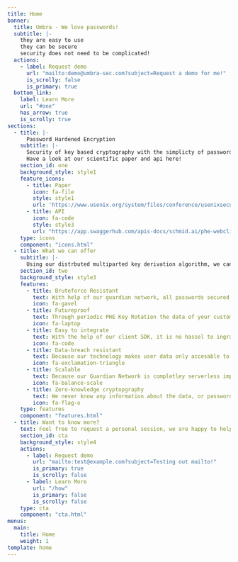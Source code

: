 ```yaml
---
title: Home
banner:
  title: Umbra - We love passwords!
  subtitle: |-
    they are easy to use    
    they can be secure   
    security does not need to be complicated!
  actions:
    - label: Request demo
      url: "mailto:demo@umbra-sec.com?subject=Request a demo for me!"
      is_scrolly: false
      is_primary: true
  bottom_link:
    label: Learn More
    url: "#one"
    has_arrow: true
    is_scrolly: true
sections:
  - title: |-
      Password Hardened Encryption
    subtitle: |-
      Security of key based cryptography with the simplicty of passwords.
      Have a look at our scientific paper and api here!
    section_id: one
    background_style: style1
    feature_icons:
      - title: Paper
        icon: fa-file
        style: style1
        url: 'https://www.usenix.org/system/files/conference/usenixsecurity18/sec18-lai.pdf'
      - title: API
        icon: fa-code
        style: style3
        url: "https://app.swaggerhub.com/apis-docs/schmid.ai/phe-webclient/1.0.0#/"
    type: icons
    component: "icons.html"
  - title: What we can offer
    subtitle: |-
      Using our distrbuted multiparted key derivation algorithm, we can give similar security of key based encryption with just a password! Just imagine End to end Encryption without the hassel of key management! 
    section_id: two
    background_style: style3
    features:
      - title: Bruteforce Resistant
        text: With help of our guardian network, all passwords secured with our technology are secure from any bruteforce attacks!
        icon: fa-gavel
      - title: Futureproof
        text: Through periodic PHE Key Rotation the data of your customers will stay secure indefinitely.
        icon: fa-laptop
      - title: Easy to integrate
        text: With the help of our client SDK, it is no hassel to ingrate this encryption schema into you application.
        icon: fa-code
      - title: Data-breach resistant
        text: Because our technology makes user data only accesable to the user while he is logged in, all data breaches of data at rest are harmless.
        icon: fa-exclamation-triangle
      - title: Scalable
        text: Because our Guardian Network is completley serverless implemented and scales automatically, there is no bound the amount of requests you can make.
        icon: fa-balance-scale
      - title: Zero-knowledge cryptopgraphy
        text: We never know any information about the data, or password that is used(neither does the server operator).
        icon: fa-flag-o
    type: features
    component: "features.html"
  - title: Want to know more?
    text: Feel free to request a personal session, we are happy to help to get your passwords to a new level!
    section_id: cta
    background_style: style4
    actions:
      - label: Request demo
        url: "mailto:test@example.com?subject=Testing out mailto!"
        is_primary: true
        is_scrolly: false
      - label: Learn More
        url: "/how"
        is_primary: false
        is_scrolly: false
    type: cta
    component: "cta.html"
menus:
  main:
    title: Home
    weight: 1
template: home
---
```

